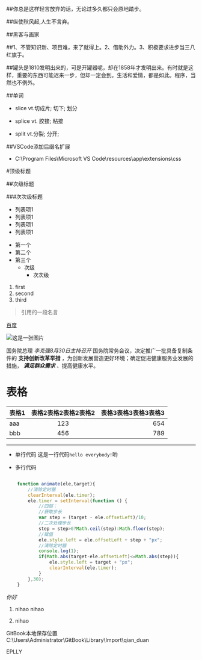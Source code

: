 ##你总是这样轻言放弃的话，无论过多久都只会原地踏步。

##纵使秋风起,人生不言弃。

##黑客与画家

##1、不管知识新、项目难，来了就得上。2、借助外力。3、积极要求进步当三八红旗手。

##罐头是1810发明出来的，可是开罐器呢，却在1858年才发明出来。有时就是这样，重要的东西可能迟来一步，但却一定会到。生活和爱情，都是如此。程序，当然也不例外。

##单词

- slice    vt.切成片; 切下; 划分

- splice    vt. 胶接; 粘接

- split    vt.分裂; 分开;


##VSCode添加后缀名扩展

- C:\Program Files\Microsoft VS Code\resources\app\extensions\css


#顶级标题

##次级标题

###次次级标题



- 列表项1
- 列表项1
- 列表项1
- 列表项1

* 第一个
* 第二个
* 第三个
    * 次级
        * 次次级
        
        
1. first
1. second
1. third

>引用的一段名言

[百度](http://www.baidu.com)

![这是一张图片](https://www.baidu.com/img/bd_logo1.png)

国务院总理 *李克强8月30日主持召开* 国务院常务会议，决定推广一批具备复制条件的 **支持创新改革举措** ，为创新发展营造更好环境；确定促进健康服务业发展的措施， ***满足群众需求*** 、提高健康水平。



# 表格

|表格1|表格2表格2表格2表格2|表格3表格3表格3表格3|
|---|:---:|---:|
| aaa | 123 | 654 |
| bbb | 456 | 789 |





***
* 单行代码
这是一行代码`hello everybody!`哟


* 多行代码

```javascript

    function animate(ele,target){
        //清除定时器
        clearInterval(ele.timer);
        ele.timer = setInterval(function () {
            //四部：
            //获取步长
            var step = (target - ele.offsetLeft)/10;
            //二次处理步长
            step = step>0?Math.ceil(step):Math.floor(step);
            //赋值
            ele.style.left = ele.offsetLeft + step + "px";
            //清除定时器
            console.log(1);
            if(Math.abs(target-ele.offsetLeft)<=Math.abs(step)){
                ele.style.left = target + "px";
                clearInterval(ele.timer);
            }
        },30);
    }

```


<i>你好</i>


1. nihao
nihao

1. nihao



GitBook本地保存位置
C:\Users\Administrator\GitBook\Library\Import\qian_duan


EPLLY